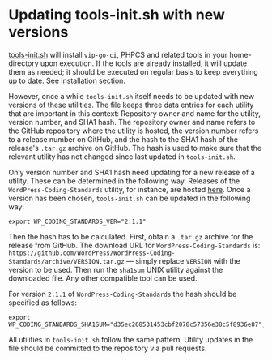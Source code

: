 # Updating tools-init.sh with new versions

[tools-init.sh](tools-init.sh) will install `vip-go-ci`, PHPCS and related tools in your home-directory upon execution. If the tools are already installed, it will update them as needed; it should be executed on regular basis to keep everything up to date. See [installation section](README.md#installing).

However, once a while `tools-init.sh` itself needs to be updated with new versions of these utilities. The file keeps three data entries for each utility that are important in this context: Repository owner and name for the utility, version number, and SHA1 hash. The repository owner and name refers to the GitHub repository where the utility is hosted, the version number refers to a release number on GitHub, and the hash to the SHA1 hash of the release's `.tar.gz` archive on GitHub. The hash is used to make sure that the relevant utility has not changed since last updated in `tools-init.sh`.

Only version number and SHA1 hash need updating for a new release of a utility. These can be determined in the following way. Releases of the `WordPress-Coding-Standards` utility, for instance, are hosted [here](https://github.com/WordPress/WordPress-Coding-Standards/releases). Once a version has been chosen, `tools-init.sh` can be updated in the following way:

```
export WP_CODING_STANDARDS_VER="2.1.1"
```

Then the hash has to be calculated. First, obtain a `.tar.gz` archive for the release from GitHub. The download URL for `WordPress-Coding-Standards` is: `https://github.com/WordPress/WordPress-Coding-Standards/archive/VERSION.tar.gz` — simply replace `VERSION` with the version to be used. Then run the `sha1sum` UNIX utility against the downloaded file. Any other compatible tool can be used. 

For version `2.1.1` of `WordPress-Coding-Standards` the hash should be specified as follows:

```
export WP_CODING_STANDARDS_SHA1SUM="d35ec268531453cbf2078c57356e38c5f8936e87";
```

All utilities in `tools-init.sh` follow the same pattern. Utility updates in the file should be committed to the repository via pull requests. 

